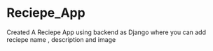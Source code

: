 ﻿# Reciepe_App
Created A Reciepe App using backend as Django where you can add reciepe name , description and image
